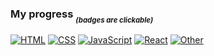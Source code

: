 ### My progress *<sub><sub>(badges are clickable)*

[![HTML](https://shields.io/badge/-HTML5-E34F26?logo=html5&style=for-the-badge&logoColor=fff)](https://github.com/chlkvnck/chlkvnck/blob/main/details/1_html.md)
[![CSS](https://shields.io/badge/-CSS3-1572B6?logo=css3&style=for-the-badge&logoColor=fff)](https://github.com/chlkvnck/chlkvnck/blob/main/details/2_css.md)
[![JavaScript](https://shields.io/badge/-JavaScript-F7DF1E?logo=javascript&style=for-the-badge&logoColor=222)](https://github.com/chlkvnck/chlkvnck/blob/main/details/3_javascript.md)
[![React](https://shields.io/badge/-React-282c34?logo=react&style=for-the-badge)](https://github.com/chlkvnck/chlkvnck/blob/main/details/4_react.md)
[![*Other*](https://img.shields.io/badge/...and_more-f8d8ed?style=for-the-badge&logo=markdown&logoColor=white)](https://github.com/chlkvnck/chlkvnck/blob/main/details/6_other.md)

